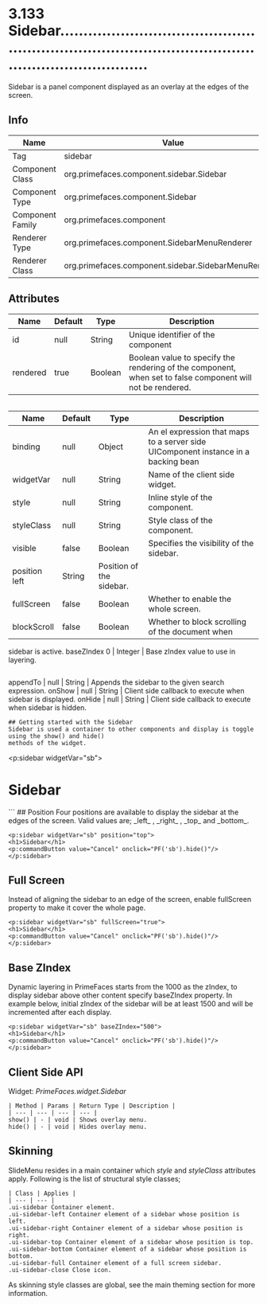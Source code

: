 # 3.133 Sidebar.............................................................................................................................

Sidebar is a panel component displayed as an overlay at the edges of the screen.

## Info

| Name | Value |
| - | - |
| Tag | sidebar
| Component Class | org.primefaces.component.sidebar.Sidebar
| Component Type | org.primefaces.component.Sidebar
| Component Family | org.primefaces.component |
| Renderer Type | org.primefaces.component.SidebarMenuRenderer
| Renderer Class | org.primefaces.component.sidebar.SidebarMenuRenderer

## Attributes

| Name | Default | Type | Description | 
| --- | --- | --- | --- |
id | null | String | Unique identifier of the component
rendered | true | Boolean | Boolean value to specify the rendering of the component, when set to false component will not be rendered.
```

```
| Name | Default | Type | Description | 
| --- | --- | --- | --- |
binding | null | Object | An el expression that maps to a server side UIComponent instance in a backing bean
widgetVar | null | String | Name of the client side widget.
style | null | String | Inline style of the component.
styleClass | null | String | Style class of the component.
visible | false | Boolean | Specifies the visibility of the sidebar.
position left | String | Position of the sidebar.
fullScreen | false | Boolean | Whether to enable the whole screen.
blockScroll | false | Boolean | Whether to block scrolling of the document when
sidebar is active.
baseZIndex 0 | Integer | Base zIndex value to use in layering.
```
```
appendTo | null | String | Appends the sidebar to the given search expression.
onShow | null | String | Client side callback to execute when sidebar is
displayed.
onHide | null | String | Client side callback to execute when sidebar is
hidden.
```
## Getting started with the Sidebar
Sidebar is used a container to other components and display is toggle using the show() and hide()
methods of the widget.

```
<p:sidebar widgetVar="sb">
<h1>Sidebar</h1>
<p:commandButton value="Cancel" onclick="PF('sb').hide()"/>
</p:sidebar>
<p:commandButton type="button" onclick="PF('sb').show()" />
```
## Position
Four positions are available to display the sidebar at the edges of the screen. Valid values are; _left_ ,
_right_ , _top_ and _bottom_.

```
<p:sidebar widgetVar="sb" position="top">
<h1>Sidebar</h1>
<p:commandButton value="Cancel" onclick="PF('sb').hide()"/>
</p:sidebar>
```

## Full Screen
Instead of aligning the sidebar to an edge of the screen, enable fullScreen property to make it cover
the whole page.

```
<p:sidebar widgetVar="sb" fullScreen="true">
<h1>Sidebar</h1>
<p:commandButton value="Cancel" onclick="PF('sb').hide()"/>
</p:sidebar>
```
## Base ZIndex
Dynamic layering in PrimeFaces starts from the 1000 as the zIndex, to display sidebar above other
content specify baseZIndex property. In example below, initial zIndex of the sidebar will be at least
1500 and will be incremented after each display.

```
<p:sidebar widgetVar="sb" baseZIndex="500">
<h1>Sidebar</h1>
<p:commandButton value="Cancel" onclick="PF('sb').hide()"/>
</p:sidebar>
```
## Client Side API
Widget: _PrimeFaces.widget.Sidebar_

```
| Method | Params | Return Type | Description | 
| --- | --- | --- | --- | 
show() | - | void | Shows overlay menu.
hide() | - | void | Hides overlay menu.
```
## Skinning
SlideMenu resides in a main container which _style_ and _styleClass_ attributes apply. Following is the
list of structural style classes;

```
| Class | Applies | 
| --- | --- | 
.ui-sidebar Container element.
.ui-sidebar-left Container element of a sidebar whose position is left.
.ui-sidebar-right Container element of a sidebar whose position is right.
.ui-sidebar-top Container element of a sidebar whose position is top.
.ui-sidebar-bottom Container element of a sidebar whose position is bottom.
.ui-sidebar-full Container element of a full screen sidebar.
.ui-sidebar-close Close icon.
```
As skinning style classes are global, see the main theming section for more information.

